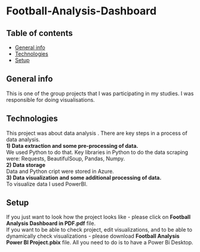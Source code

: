 # Football-Analysis-Dashboard

## Table of contents
* [General info](#general-info)
* [Technologies](#technologies)
* [Setup](#setup)

## General info
This is one of the group projects that I was participating in my studies. 
I was responsible for doing visualisations. 
	
## Technologies
This project was about data analysis . There are key steps in a process of data analysis.<br />
**1) Data extraction and some pre-processing of data.**<br />
We used Python to do that. Key libraries in Python to do the data scraping were: Requests, BeautifulSoup, Pandas, Numpy.<br />
**2) Data storage**<br />
Data and Python cript were stored in Azure.<br />
**3) Data visualization and some additional processing of data.**<br />
To visualize data I used PowerBI.
	
## Setup
If you just want to look how the project looks like - please click on **Football Analysis Dashboard in PDF.pdf** file. <br />
If you want to be able to check project, edit visualizations, and to be able to dynamically check visualizations - please download **Football Analysis Power BI Project.pbix**
file. All you need to do is to have a Power Bi Desktop.




